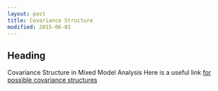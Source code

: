 ```yaml
---
layout: post
title: Covariance Structure
modified: 2015-06-01
---
```

 ## Heading ##
 Covariance Structure in Mixed Model Analysis 
 Here is a useful link [for possible covariance structures](http://www2.sas.com/proceedings/sugi30/198-30.pdf)